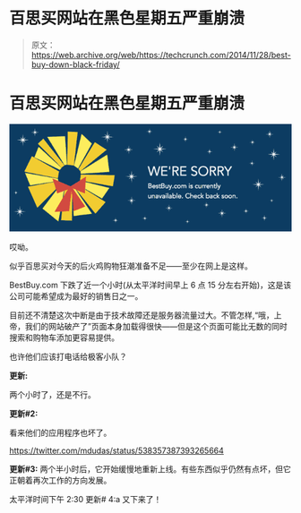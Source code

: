 # 百思买网站在黑色星期五严重崩溃 

> 原文：<https://web.archive.org/web/https://techcrunch.com/2014/11/28/best-buy-down-black-friday/>

# 百思买网站在黑色星期五严重崩溃

![Screen Shot 2014-11-28 at 7.32.12 AM](img/3eea922f88e85caa304c110b7806158e.png)

哎呦。

似乎百思买对今天的后火鸡购物狂潮准备不足——至少在网上是这样。

BestBuy.com 下跌了近一个小时(从太平洋时间早上 6 点 15 分左右开始)，这是该公司可能希望成为最好的销售日之一。

目前还不清楚这次中断是由于技术故障还是服务器流量过大。不管怎样,“哦，上帝，我们的网站破产了”页面本身加载得很快——但是这个页面可能比无数的同时搜索和购物车添加更容易提供。

也许他们应该打电话给极客小队？

**更新:**

两个小时了，还是不行。

**更新#2:**

看来他们的应用程序也坏了。

https://twitter.com/mdudas/status/538357387393265664

**更新#3:** 两个半小时后，它开始缓慢地重新上线。有些东西似乎仍然有点坏，但它正朝着再次工作的方向发展。

太平洋时间下午 2:30 更新# 4:a 又下来了！